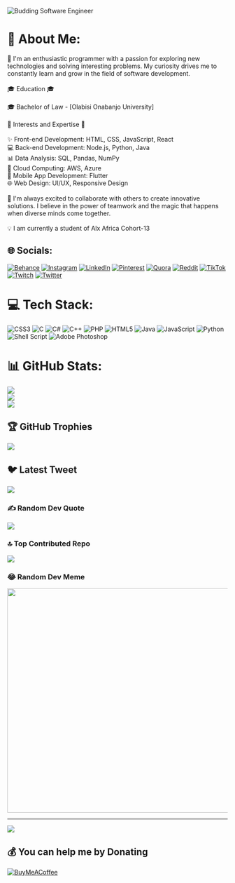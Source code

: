 ![Budding Software Engineer](https://media.licdn.com/dms/image/D4D16AQHOgAGlLRYiuQ/profile-displaybackgroundimage-shrink_350_1400/0/1683975259820?e=1689206400&v=beta&t=92P4D7lwBhhnrroBb4Wpjy6-iePGo_65SHjY74OF72A)

# 💫 About Me:
🌟 I'm an enthusiastic programmer with a passion for exploring new technologies and solving interesting problems. My curiosity drives me to constantly learn and grow in the field of software development.<br><br>🎓 Education 🎓<br><br>🎓 Bachelor of Law - [Olabisi Onabanjo University]<br><br>🔭 Interests and Expertise 🔭<br><br>✨ Front-end Development: HTML, CSS, JavaScript, React<br>💻 Back-end Development: Node.js, Python, Java<br>📊 Data Analysis: SQL, Pandas, NumPy<br>🚀 Cloud Computing: AWS, Azure<br>📱 Mobile App Development: Flutter<br>🌐 Web Design: UI/UX, Responsive Design<br><br>🌱 I'm always excited to collaborate with others to create innovative solutions. I believe in the power of teamwork and the magic that happens when diverse minds come together.<br><br>💡 I am currently a student of Alx Africa Cohort-13


## 🌐 Socials:
[![Behance](https://img.shields.io/badge/Behance-1769ff?logo=behance&logoColor=white)](https://behance.net/ogunwomojuadebayo) [![Instagram](https://img.shields.io/badge/Instagram-%23E4405F.svg?logo=Instagram&logoColor=white)](https://instagram.com/bayovrosky) [![LinkedIn](https://img.shields.io/badge/LinkedIn-%230077B5.svg?logo=linkedin&logoColor=white)](https://linkedin.com/in/Bayovrosky) [![Pinterest](https://img.shields.io/badge/Pinterest-%23E60023.svg?logo=Pinterest&logoColor=white)](https://pinterest.com/Bayovrosky) [![Quora](https://img.shields.io/badge/Quora-%23B92B27.svg?logo=Quora&logoColor=white)](https://quora.com/profile/Bayovrosky) [![Reddit](https://img.shields.io/badge/Reddit-%23FF4500.svg?logo=Reddit&logoColor=white)](https://reddit.com/user/bayovrosky) [![TikTok](https://img.shields.io/badge/TikTok-%23000000.svg?logo=TikTok&logoColor=white)](https://tiktok.com/@bayovrosky) [![Twitch](https://img.shields.io/badge/Twitch-%239146FF.svg?logo=Twitch&logoColor=white)](https://twitch.tv/bayovrosky) [![Twitter](https://img.shields.io/badge/Twitter-%231DA1F2.svg?logo=Twitter&logoColor=white)](https://twitter.com/bayovrosky) 

# 💻 Tech Stack:
![CSS3](https://img.shields.io/badge/css3-%231572B6.svg?style=for-the-badge&logo=css3&logoColor=white) ![C](https://img.shields.io/badge/c-%2300599C.svg?style=for-the-badge&logo=c&logoColor=white) ![C#](https://img.shields.io/badge/c%23-%23239120.svg?style=for-the-badge&logo=c-sharp&logoColor=white) ![C++](https://img.shields.io/badge/c++-%2300599C.svg?style=for-the-badge&logo=c%2B%2B&logoColor=white) ![PHP](https://img.shields.io/badge/php-%23777BB4.svg?style=for-the-badge&logo=php&logoColor=white) ![HTML5](https://img.shields.io/badge/html5-%23E34F26.svg?style=for-the-badge&logo=html5&logoColor=white) ![Java](https://img.shields.io/badge/java-%23ED8B00.svg?style=for-the-badge&logo=java&logoColor=white) ![JavaScript](https://img.shields.io/badge/javascript-%23323330.svg?style=for-the-badge&logo=javascript&logoColor=%23F7DF1E) ![Python](https://img.shields.io/badge/python-3670A0?style=for-the-badge&logo=python&logoColor=ffdd54) ![Shell Script](https://img.shields.io/badge/shell_script-%23121011.svg?style=for-the-badge&logo=gnu-bash&logoColor=white) ![Adobe Photoshop](https://img.shields.io/badge/adobephotoshop-%2331A8FF.svg?style=for-the-badge&logo=adobephotoshop&logoColor=white) 

# 📊 GitHub Stats:
![](https://github-readme-stats.vercel.app/api?username=bayovrosky&theme=gruvbox&hide_border=false&include_all_commits=false&count_private=false)<br/>
![](https://github-readme-streak-stats.herokuapp.com/?user=bayovrosky&theme=gruvbox&hide_border=false)<br/>
![](https://github-readme-stats.vercel.app/api/top-langs/?username=bayovrosky&theme=gruvbox&hide_border=false&include_all_commits=false&count_private=false&layout=compact)

## 🏆 GitHub Trophies
![](https://github-profile-trophy.vercel.app/?username=bayovrosky&theme=discord&no-frame=false&no-bg=true&margin-w=4)

## 🐦 Latest Tweet
[![](https://gtce.itsvg.in/api?username=bayovrosky)](https://github.com/VishwaGauravIn/github-twitter-card-embed)

### ✍️ Random Dev Quote
![](https://quotes-github-readme.vercel.app/api?type=horizontal&theme=radical)

### 🔝 Top Contributed Repo
![](https://github-contributor-stats.vercel.app/api?username=bayovrosky&limit=5&theme=dark&combine_all_yearly_contributions=true)

### 😂 Random Dev Meme
<img src="https://rm.up.railway.app/" width="512px"/>

---
[![](https://visitcount.itsvg.in/api?id=bayovrosky&icon=0&color=0)](https://visitcount.itsvg.in)

  ## 💰 You can help me by Donating
  [![BuyMeACoffee](https://img.shields.io/badge/Buy%20Me%20a%20Coffee-ffdd00?style=for-the-badge&logo=buy-me-a-coffee&logoColor=black)](https://buymeacoffee.com/bayovrosky) 

  













